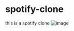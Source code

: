 # spotify-clone
this is a spotify clone
![image](https://github.com/user-attachments/assets/3265163d-4cf4-42e1-90a7-6ca4c1690066)
